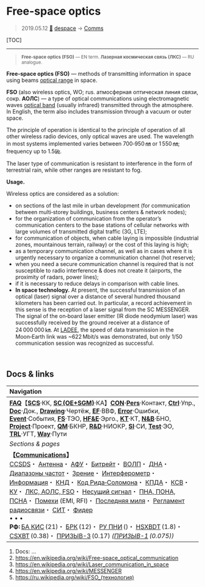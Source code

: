 # Free-space optics
> 2019.05.12 [🚀](../index/index.md) [despace](index.md) → [Comms](comms.md)

[TOC]

---
> <small>**Free-space optics (FSO)** — EN term. **Лазерная космическая связь (ЛКС)** — RU analogue.</small>

**Free-space optics (FSO)** — methods of transmitting information in space using beams [optical range](comms.md) in space.

**FSO** (also wireless optics, WO; rus. атмосферная оптическая линия связи, сокр. **АОЛС**) — a type of optical communications using electromagnetic waves [optical band](comms.md) (usually infrared) transmitted through the atmosphere. In English, the term also includes transmission through a vacuum or outer space.

The principle of operation is identical to the principle of operation of all other wireless radio devices, only optical waves are used. The wavelength in most systems implemented varies between 700‑950 ㎚ or 1 550 ㎚; frequency up to 1.5㎓.

The laser type of communication is resistant to interference in the form of terrestrial rain, while other ranges are resistant to fog.

**Usage.**

Wireless optics are considered as a solution:

   - on sections of the last mile in urban development (for communication between multi‑storey buildings, business centers & network nodes);
   - for the organization of communication from the operator’s communication centers to the base stations of cellular networks with large volumes of transmitted digital traffic (3G, LTE);
   - for communication of objects, when cable laying is impossible (industrial zones, mountainous terrain, railway) or the cost of this laying is high;
   - as a temporary communication channel, as well as in cases where it is urgently necessary to organize a communication channel (hot reserve);
   - when you need a secure communication channel is required that is not susceptible to radio interference & does not create it (airports, the proximity of radars, power lines);
   - if it is necessary to reduce delays in comparison with cable lines.
   - **In space technology.** At present, the successful transmission of an optical (laser) signal over a distance of several hundred thousand kilometers has been carried out. In particular, a record achievement in this sense is the reception of a laser signal from the SC MESSENGER. The signal of the on‑board laser emitter (IR diode neodymium laser) was successfully received by the ground receiver at a distance of 24 000 000 ㎞. At [LADEE](ladee.md), the speed of data transmission in the Moon‑Earth link was ~622 Mbit/s was demonstrated, but only 1/50 communication session was recognized as successful.



<p style="page-break-after:always"> </p>

## Docs & links
|Navigation|
|:-|
|**[FAQ](faq.md)**【**[SCS](scs.md)**·КК, **[SC (OE+SGM)](sc.md)**·КА】**[CON](contact.md)·[Pers](person.md)**·Контакт, **[Ctrl](control.md)**·Упр., **[Doc](doc.md)**·Док., **[Drawing](drawing.md)**·Чертёж, **[EF](ef.md)**·ВВФ, **[Error](error.md)**·Ошибки, **[Event](event.md)**·События, **[FS](fs.md)**·ТЭО, **[HF&E](hfe.md)**·Эрго., **[KT](kt.md)**·КТ, **[N&B](nnb.md)**·БНО, **[Project](project.md)**·Проект, **[QM](qm.md)**·БКНР, **[R&D](rnd.md)**·НИОКР, **[SI](si.md)**·СИ, **[Test](test.md)**·ЭО, **[TRL](trl.md)**·УГТ, **[Way](way.md)**·Пути|
|*Sections & pages*|
|**【[Communications](comms.md)】**<br> [CCSDS](ccsds.md)・ [Антенна](antenna.md)・ [АФУ](afdev.md)・ [Битрейт](bitrate.md)・ [ВОЛП](ofts.md)・ [ДНА](дна.md)・ [Диапазоны частот](comms.md)・ [Зрение](view.md)・ [Интерферометр](interferometer.md)・ [Информация](info.md)・ [КНД](directivity.md)・ [Код Рида‑Соломона](rsco.md)・ [КПДА](antenna.md)・ [КСВ](swr.md)・ [КУ](ку.md)・ [ЛКС, АОЛС, FSO](fso.md)・ [Несущий сигнал](carrwave.md)・ [ПНА, ПОНА, ПСНА](devd.md)・ [Помехи](emi.md) (EMI, RFI)・ [Последняя миля](last_mile.md)・ [Регламент радиосвязи](comms.md)・ [СИТ](etedp.md)・ [Фидер](feeder.md) <br>• • •<br> **РФ:** [БА КИС](ба_кис.md) (21)・ [БРК](brk_lav.md) (12)・ [РУ ПНИ](ру_пни.md) ()・ [HSXBDT](comms_lst.md) (1.8)・ [CSXBT](comms_lst.md) (0.38)・ [ПРИЗЫВ-3](comms_lst.md) (0.17) *([ПРИЗЫВ-1](comms_lst.md) (0.075))*|

   1. Docs: …
   1. <https://en.wikipedia.org/wiki/Free-space_optical_communication>
   1. <https://en.wikipedia.org/wiki/Laser_communication_in_space>
   1. <https://en.wikipedia.org/wiki/MESSENGER>
   1. <https://ru.wikipedia.org/wiki/FSO_(технология)>
